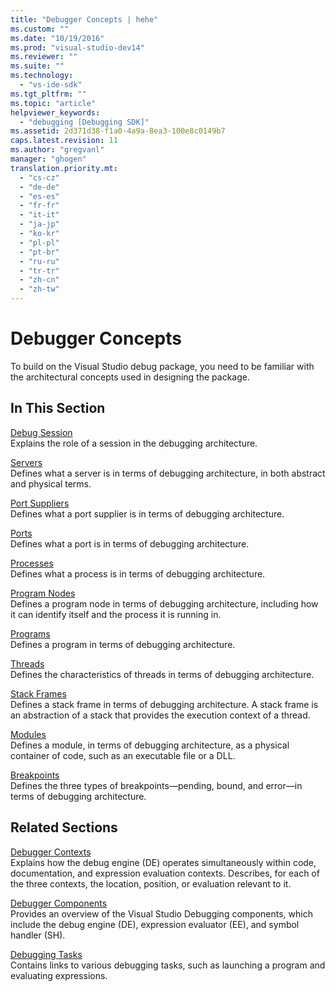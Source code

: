 ```yaml
---
title: "Debugger Concepts | hehe"
ms.custom: ""
ms.date: "10/19/2016"
ms.prod: "visual-studio-dev14"
ms.reviewer: ""
ms.suite: ""
ms.technology: 
  - "vs-ide-sdk"
ms.tgt_pltfrm: ""
ms.topic: "article"
helpviewer_keywords: 
  - "debugging [Debugging SDK]"
ms.assetid: 2d371d38-f1a0-4a9a-8ea3-100e8c0149b7
caps.latest.revision: 11
ms.author: "gregvanl"
manager: "ghogen"
translation.priority.mt: 
  - "cs-cz"
  - "de-de"
  - "es-es"
  - "fr-fr"
  - "it-it"
  - "ja-jp"
  - "ko-kr"
  - "pl-pl"
  - "pt-br"
  - "ru-ru"
  - "tr-tr"
  - "zh-cn"
  - "zh-tw"
---
```

# Debugger Concepts
To build on the Visual Studio debug package, you need to be familiar with the architectural concepts used in designing the package.  
  
## In This Section  
 [Debug Session](../extensibility-debugger/debug-session.md)  
 Explains the role of a session in the debugging architecture.  
  
 [Servers](../extensibility-debugger/servers--visual-studio-sdk-.md)  
 Defines what a server is in terms of debugging architecture, in both abstract and physical terms.  
  
 [Port Suppliers](../extensibility-debugger/port-suppliers.md)  
 Defines what a port supplier is in terms of debugging architecture.  
  
 [Ports](../extensibility-debugger/ports.md)  
 Defines what a port is in terms of debugging architecture.  
  
 [Processes](../extensibility-debugger/processes.md)  
 Defines what a process is in terms of debugging architecture.  
  
 [Program Nodes](../extensibility-debugger/program-nodes.md)  
 Defines a program node in terms of debugging architecture, including how it can identify itself and the process it is running in.  
  
 [Programs](../extensibility-debugger/programs.md)  
 Defines a program in terms of debugging architecture.  
  
 [Threads](../extensibility-debugger/threads.md)  
 Defines the characteristics of threads in terms of debugging architecture.  
  
 [Stack Frames](../extensibility-debugger/stack-frames.md)  
 Defines a stack frame in terms of debugging architecture. A stack frame is an abstraction of a stack that provides the execution context of a thread.  
  
 [Modules](../extensibility-debugger/modules.md)  
 Defines a module, in terms of debugging architecture, as a physical container of code, such as an executable file or a DLL.  
  
 [Breakpoints](../extensibility-debugger/breakpoints--visual-studio-sdk-.md)  
 Defines the three types of breakpoints—pending, bound, and error—in terms of debugging architecture.  
  
## Related Sections  
 [Debugger Contexts](../extensibility-debugger/debugger-contexts.md)  
 Explains how the debug engine (DE) operates simultaneously within code, documentation, and expression evaluation contexts. Describes, for each of the three contexts, the location, position, or evaluation relevant to it.  
  
 [Debugger Components](../extensibility-debugger/debugger-components.md)  
 Provides an overview of the Visual Studio Debugging components, which include the debug engine (DE), expression evaluator (EE), and symbol handler (SH).  
  
 [Debugging Tasks](../extensibility-debugger/debugging-tasks.md)  
 Contains links to various debugging tasks, such as launching a program and evaluating expressions.